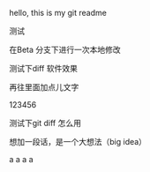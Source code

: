 hello, this is my git readme

测试

在Beta 分支下进行一次本地修改

测试下diff 软件效果

再往里面加点儿文字

123456

测试下git diff 怎么用

想加一段话，是一个大想法（big idea）

a a a a 
